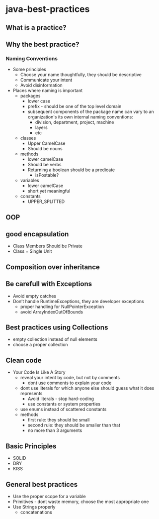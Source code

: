 # java-best-practices
## What is a practice?

## Why the best practice?

### Naming Conventions
* Some principles
  * Choose your name thoughtfully, they should be descriptive
  * Communicate your intent
  * Avoid disinformation
* Places where naming is important
  * packages
    * lower case
    * prefix - should be one of the top level domain
    * subsequent components of the package name can vary to an organization's its own internal naming conventions:
      * division, department, project, machine
      * layers
      * etc
  * classes
    * Upper CamelCase
    * Should be nouns
  * methods
    * lower camelCase
    * Should be verbs
    * Returning a boolean should be a predicate
      * isPostable?
  * variables
    * lower camelCase
    * short yet meaningful
  * constants
    * UPPER_SPLITTED

## OOP
## good encapsulation
* Class Members Should be Private
* Class = Single Unit
## Composition over inheritance

## Be carefull with Exceptions
* Avoid empty catches
* Don’t handle RuntimeExceptions, they are developer exceptions
  * proper handling for NullPointerException
  * avoid ArrayIndexOutOfBounds

## Best practices using Collections
* empty collection instead of null elements
* choose a proper collection

## Clean code
* Your Code Is Like A Story
  * reveal your intent by code, but not by comments
    * dont use comments to explain your code
  * dont use literals for which anyone else should guess what it does represents
    * Avoid literals - stop hard-coding
    * use constants or system properties
  * use enums instead of scattered constants
  * methods
    * first rule: they should be small
    * second rule: they should be smaller than that
    * no more than 3 arguments

## Basic Principles
* SOLID
* DRY
* KISS

## General best practices
* Use the proper scope for a variable
* Primitives - dont waste memory, choose the most appropriate one
* Use Strings properly
  * concatenations
